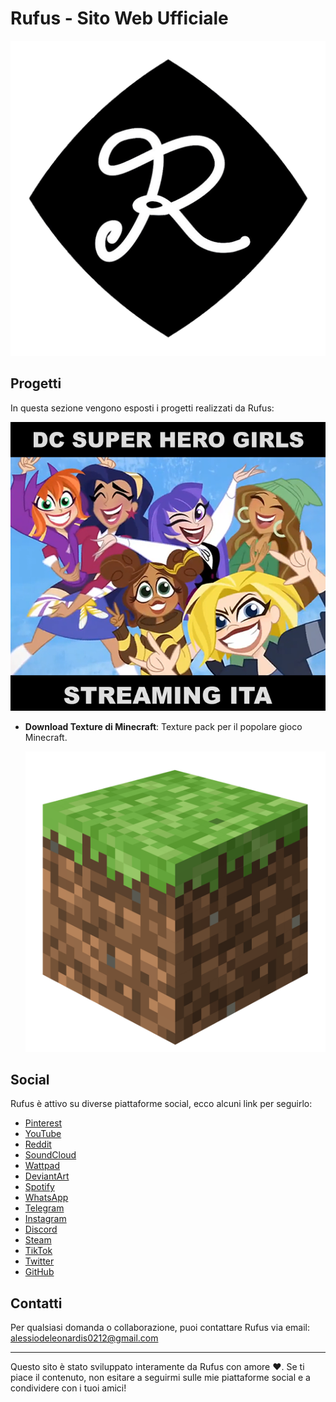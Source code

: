 # Rufus - Sito Web Ufficiale

![Logo Rufus](Rufus%20logos/Rufus%20Black.png)

## Progetti 

In questa sezione vengono esposti i progetti realizzati da Rufus:

  
  ![DC Streaming](Image.Videos/DC.png)

- **Download Texture di Minecraft**: Texture pack per il popolare gioco Minecraft.

  ![Minecraft](Image.Videos/mc/mc.png)

## Social

Rufus è attivo su diverse piattaforme social, ecco alcuni link per seguirlo:

- [Pinterest](https://www.pinterest.it/ltrufus/)
- [YouTube](https://www.youtube.com/channel/UCTibWCGsj4U4lxBC4KPm-Gw)
- [Reddit](https://www.reddit.com/user/S3Npai-Rufus)
- [SoundCloud](https://soundcloud.com/yaufus)
- [Wattpad](https://www.wattpad.com/user/LtRufus)
- [DeviantArt](https://www.deviantart.com/rufus7734)
- [Spotify](https://open.spotify.com/user/rufus_akashi)
- [WhatsApp](https://whatsapp.com/channel/0029VaK4Bbc5Ejy2vDnOHU0R)
- [Telegram](https://t.me/ltrufus)
- [Instagram](https://www.instagram.com/lt.rufus/)
- [Discord](https://discord.gg/QygjfvxfZ8)
- [Steam](https://steamcommunity.com/id/LtRufus/)
- [TikTok](https://www.tiktok.com/@ltrufus)
- [Twitter](https://twitter.com/lt_rufus_)
- [GitHub](https://github.com/Ru-fus)

## Contatti

Per qualsiasi domanda o collaborazione, puoi contattare Rufus via email: [alessiodeleonardis0212@gmail.com](https://mail.google.com/mail/u/0/#inbox?compose=new)

--- 

Questo sito è stato sviluppato interamente da Rufus con amore ❤️. Se ti piace il contenuto, non esitare a seguirmi sulle mie piattaforme social e a condividere con i tuoi amici!
